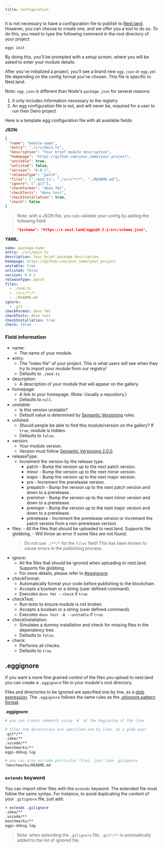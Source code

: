 ```yaml
---
title: Configuration
---
```


It is not necessary to have a configuration file to publish to [Nest.land](https://nest.land).
However, you can choose to create one, and we offer you a tool to do so.
To do this, you need to type the following command in the root directory of your project:

```shell script
eggs init
```

By doing this, you'll be prompted with a setup screen, where you will be asked to enter your module details.

After you've initialized a project, you'll see a brand new `egg.json` or `egg.yml` file depending on the config format you've chosen. This file is specific to Nest.land.

Note: `egg.json` is different than Node's `package.json` for several reasons:

1. It only includes information necessary to the registry
2. An egg configuration file is not, and will never be, required for a user to run their Deno project

Here is a template egg configuration file with all available fields:

**JSON**:

```json
{
  "name": "module-name",
  "entry": "./src/main.ts",
  "description": "Your brief module description",
  "homepage": "https://github.com/your_name/your_project",
  "unstable": true,
  "unlisted": false,
  "version": "0.0.1",
  "releaseType": "patch",
  "files": ["./mod.ts", "./src/**/*", "./README.md"],
  "ignore": [".git"],
  "checkFormat": "deno fmt",
  "checkTests": "deno test",
  "checkInstallation": true,
  "check": false
}
```

> Note: with a JSON file, you can validate your config by adding the following field:
>
> ```json
> "$schema": "https://x.nest.land/eggs@0.3.1/src/schema.json",
> ```

**YAML**:

```yaml
name: package-name
entry: ./src/main.ts
description: Your brief package description
homepage: https://github.com/your_name/your_project
unstable: true
unlisted: false
version: 0.0.1
releaseType: patch
files:
  - ./mod.ts
  - ./src/**/*
  - ./README.md
ignore:
  - .git
checkFormat: deno fmt
checkTests: deno test
checkInstallation: true
check: false
```

### Field information

- name:
  - The name of your module.
- entry:
  - The "index file" of your project. This is what users will see when they try to import your module from our registry!
  - Defaults to `./mod.ts`
- description:
  - A description of your module that will appear on the gallery.
- homepage:
  - A link to your homepage. (Note: Usually a repository.)
  - Defaults to `null`.
- unstable:
  - Is this version unstable?
  - Default value is determined by [Semantic Versioning](https://semver.org/) rules.
- unlisted:
  - Should people be able to find this module/version on the gallery? If `true`, module is hidden.
  - Defaults to `false`.
- version:
  - Your module version.
  - Version must follow [Semantic Versioning 2.0.0](https://semver.org/).
- releaseType:
  - Increment the version by the release type.
    - patch - Bump the version up to the next patch version.
    - minor - Bump the version up to the next minor version.
    - major - Bump the version up to the next major version.
    - pre - Increment the prerelease version.
    - prepatch - Bump the version up to the next patch version and down to a prerelease.
    - preminor - Bump the version up to the next minor version and down to a prerelease.
    - premajor - Bump the version up to the next major version and down to a prerelease.
    - prerelease - Increment the prerelease version or increment the patch version from a non-prerelease version.
- files: - All the files that should be uploaded to nest.land. Supports file globbing. - Will throw an error if some files are not found.
  > Do not use `./**/*` for the `files` field! This has been known to cause errors in the publishing process.
- ignore:
  - All the files that should be ignored when uploading to nest.land. Supports file globbing.
  - For more details, please refer to [#eggignore](#eggignore).
- checkFormat:
  - Automatically format your code before publishing to the blockchain.
  - Accepts a boolean or a string (user defined command).
  - Executes `deno fmt --check` if `true`.
- checkTest:
  - Run tests to ensure module is not broken.
  - Accepts a boolean or a string (user defined command).
  - Executes `deno test -A --unstable` if `true`.
- checkInstallation:
  - Simulates a dummy installation and check for missing files in the dependency tree.
  - Defaults to `false`.
- check:
  - Performs all checks.
  - Defaults to `true`.

## .eggignore

If you want a more fine grained control of the files you upload to nest.land you can create a
`.eggignore` file in your module's root directory.

Files and directories to be ignored are specified
one by line, as a [glob expression](https://it.wikipedia.org/wiki/Glob_pattern).
The `.eggignore` follows the same rules as the [.gitignore pattern format](https://git-scm.com/docs/gitignore#_pattern_format).

**.eggignore**:

```sh
# you can create comments using `#` at the beginning of the line

# files and directories are specified one by line, as a glob expr
.git*/**
.idea/**
.vscode/**
benchmarks/**
eggs-debug.log

# you can also esclude particular files, just like .gitignore
!benchmarks/README.md
```

### `extends` keyword

You can import other files with the `extends` keyword. The extended file must follow the same syntax.
For instance, to avoid duplicating the content of your `.gitignore` file, just add:

```diff
+ extends .gitignore
.idea/**
.vscode/**
benchmarks/**
eggs-debug.log
```

> Note: when extending the `.gitignore` file, `.git*/**` is automatically added to the list of ignored file.
